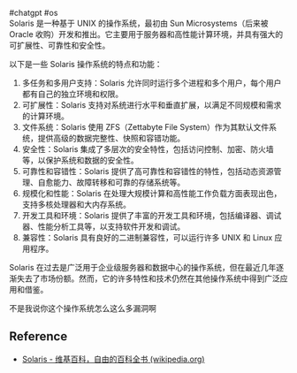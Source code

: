 #chatgpt #os  
Solaris 是一种基于 UNIX 的操作系统，最初由 Sun Microsystems（后来被 Oracle 收购）开发和推出。它主要用于服务器和高性能计算环境，并具有强大的可扩展性、可靠性和安全性。

以下是一些 Solaris 操作系统的特点和功能：

1. 多任务和多用户支持：Solaris 允许同时运行多个进程和多个用户，每个用户都有自己的独立环境和权限。
2. 可扩展性：Solaris 支持对系统进行水平和垂直扩展，以满足不同规模和需求的计算环境。
3. 文件系统：Solaris 使用 ZFS（Zettabyte File System）作为其默认文件系统，提供高级的数据完整性、快照和容错功能。
4. 安全性：Solaris 集成了多层次的安全特性，包括访问控制、加密、防火墙等，以保护系统和数据的安全性。
5. 可靠性和容错性：Solaris 提供了高可靠性和容错性的特性，包括动态资源管理、自愈能力、故障转移和可靠的存储系统等。
6. 规模化和性能：Solaris 在处理大规模计算和高性能工作负载方面表现出色，支持多核处理器和大内存系统。
7. 开发工具和环境：Solaris 提供了丰富的开发工具和环境，包括编译器、调试器、性能分析工具等，以支持软件开发和调试。
8. 兼容性：Solaris 具有良好的二进制兼容性，可以运行许多 UNIX 和 Linux 应用程序。

Solaris 在过去是广泛用于企业级服务器和数据中心的操作系统，但在最近几年逐渐失去了市场份额。然而，它的许多特性和技术仍然在其他操作系统中得到广泛应用和借鉴。

不是我说你这个操作系统怎么这么多漏洞啊

## Reference

- [Solaris - 维基百科，自由的百科全书 (wikipedia.org)](https://zh.wikipedia.org/wiki/Solaris)
